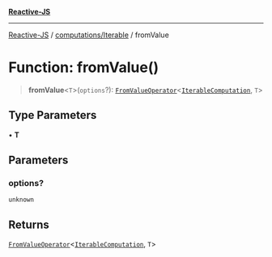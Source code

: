 [**Reactive-JS**](../../../README.md)

***

[Reactive-JS](../../../README.md) / [computations/Iterable](../README.md) / fromValue

# Function: fromValue()

> **fromValue**\<`T`\>(`options`?): [`FromValueOperator`](../../type-aliases/FromValueOperator.md)\<[`IterableComputation`](../interfaces/IterableComputation.md), `T`\>

## Type Parameters

• **T**

## Parameters

### options?

`unknown`

## Returns

[`FromValueOperator`](../../type-aliases/FromValueOperator.md)\<[`IterableComputation`](../interfaces/IterableComputation.md), `T`\>

